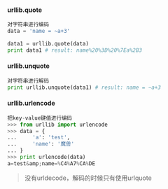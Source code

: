 #### urllib.quote

```py
对字符串进行编码
data = 'name = ~a+3'  

data1 = urllib.quote(data)   
print data1 # result: name%20%3D%20%7Ea%2B3
```

#### urllib.unquote

```py
对字符串进行解码
print urllib.unquote(data1) # result: name = ~a+3
```

#### urllib.urlencode

```py
把key-value键值进行编码
>>> from urllib import urlencode
>>> data = {
...     'a': 'test',
...     'name': '魔兽'
... }
>>> print urlencode(data)
a=test&amp;name=%C4%A7%CA%DE
```

> 没有urldecode，解码的时候只有使用urlquote